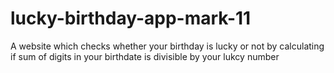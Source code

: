 # lucky-birthday-app-mark-11
A website which checks whether your birthday is lucky or not by calculating if sum of digits in your birthdate is divisible by your lukcy number
